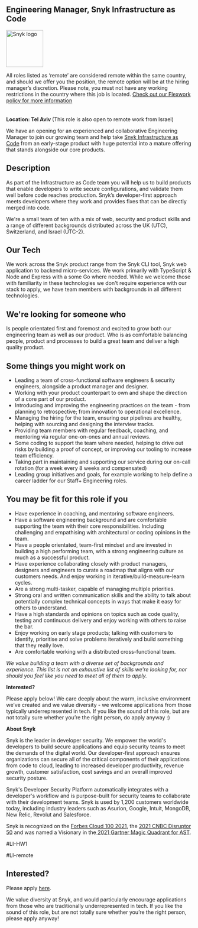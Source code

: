 Engineering Manager, Snyk Infrastructure as Code
---

<img src="https://res.cloudinary.com/snyk/image/upload/v1537345894/press-kit/brand/logo-black.png" width="100" alt="Snyk logo" />

<p><span style="font-weight: 400;">All roles listed as ‘remote’ are considered remote within the same country, and should we offer you the position, the remote option will be at the hiring manager’s discretion. Please note, you must not have any working restrictions in the country where this job is located. </span><a href="https://snyk.io/blog/introducing-flex-work-the-future-of-work-at-snyk/"><span style="font-weight: 400;">Check out our Flexwork policy for more information</span></a><br><br><br><strong>Location: Tel Aviv </strong>(This role is also open to remote work from Israel)</p>
<p>We have an opening for an experienced and collaborative Engineering Manager to join our growing team and help take <a href="https://snyk.io/product/infrastructure-as-code-security/">Snyk Infrastructure as Code</a> from an early-stage product with huge potential into a mature offering that stands alongside our core products.</p>
<h2>Description</h2>
<p>As part of the Infrastructure as Code team you will help us to build products that enable developers to write secure configurations, and validate them well before code reaches production. Snyk’s developer-first approach meets developers where they work and provides fixes that can be directly merged into code.</p>
<p>We're a small team of ten with a mix of web, security and product skills and a range of different backgrounds distributed across the UK (UTC), Switzerland, and Israel (UTC-2).</p>
<h2>Our Tech</h2>
<p>We work across the Snyk product range from the Snyk CLI tool, Snyk web application to backend micro-services. We work primarily with TypeScript &amp; Node and Express with a some Go where needed. While we welcome those with familiarity in these technologies we don't require experience with our stack to apply, we have team members with backgrounds in all different technologies.</p>
<h2>We're looking for someone who</h2>
<p>Is people orientated first and foremost and excited to grow both our engineering team as well as our product. Who is as comfortable balancing people, product and processes to build a great team and deliver a high quality product.</p>
<h2>Some things you might work on</h2>
<ul>
<li>Leading a team of cross-functional software engineers &amp; security engineers, alongside a product manager and designer.</li>
<li>Working with your product counterpart to own and shape the direction of a core part of our product.</li>
<li>Introducing and improving the engineering practices on the team - from planning to retrospective; from innovation to operational excellence.</li>
<li>Managing the hiring for the team, ensuring our pipelines are healthy, helping with sourcing and designing the interview tracks.</li>
<li>Providing team members with regular feedback, coaching, and mentoring via regular one-on-ones and annual reviews.</li>
<li>Some coding to support the team where needed, helping to drive out risks by building a proof of concept, or improving our tooling to increase team efficiency.</li>
<li>Taking part in maintaining and supporting our service during our on-call rotation (for a week every 8 weeks and compensated)</li>
<li>Leading group initiatives and goals, for example working to help define a career ladder for our Staff+ Engineering roles.</li>
</ul>
<h2>You may be fit for this role if you</h2>
<ul>
<li>Have experience in coaching, and mentoring software engineers.</li>
<li>Have a software engineering background and are comfortable supporting the team with their core responsibilities. Including challenging and empathising with architectural or coding opinions in the team.</li>
<li>Have a people orientated, team-first mindset and are invested in building a high performing team, with a strong engineering culture as much as a successful product.</li>
<li>Have experience collaborating closely with product managers, designers and engineers to curate a roadmap that aligns with our customers needs. And enjoy working in iterative/build-measure-learn cycles.</li>
<li>Are a strong multi-tasker, capable of managing multiple priorities.</li>
<li>Strong oral and written communication skills and the ability to talk about potentially complex technical concepts in ways that make it easy for others to understand.</li>
<li>Have a high standards and opinions on topics such as code quality, testing and continuous delivery and enjoy working with others to raise the bar.</li>
<li>Enjoy working on early stage products; talking with customers to identify, prioritise and solve problems iteratively and build something that they really love.</li>
<li>Are comfortable working with a distributed cross-functional team.</li>
</ul>
<p><em>We value building a team with a diverse set of backgrounds and experience. This list is not an exhaustive list of skills we're looking for, nor should you feel like you need to meet all of them to apply.</em></p>
<p><strong>Interested?</strong></p>
<p><span style="font-weight: 400;">Please apply below! We care deeply about the warm, inclusive environment we’ve created and we value diversity - we welcome applications from those typically underrepresented in tech. If you like the sound of this role, but are not totally sure whether you’re the right person, do apply anyway :)</span></p>
<p><strong>About Snyk</strong></p>
<p><span style="font-weight: 400;">Snyk is the leader in developer security. We empower the world's developers to build secure applications and equip security teams to meet the demands of the digital world. Our developer-first approach ensures organizations can secure all of the critical components of their applications from code to cloud, leading to increased developer productivity, revenue growth, customer satisfaction, cost savings and an overall improved security posture.&nbsp;</span></p>
<p><span style="font-weight: 400;">Snyk's Developer Security Platform automatically integrates with a developer's workflow and is purpose-built for security teams to collaborate with their development teams. Snyk is used by 1,200 customers worldwide today, including industry leaders such as Asurion, Google, Intuit, MongoDB, New Relic, Revolut and Salesforce.</span></p>
<p><span style="font-weight: 400;">Snyk is recognized on the </span><a href="https://www.forbes.com/cloud100/#6f24b5ba5f94"><span style="font-weight: 400;">Forbes Cloud 100 2021</span></a><span style="font-weight: 400;">, the </span><a href="https://www.cnbc.com/2021/05/25/these-are-the-2021-cnbc-disruptor-50-companies.html"><span style="font-weight: 400;">2021 CNBC Disruptor 50</span></a><span style="font-weight: 400;"> and was named a Visionary in the</span><a href="https://snyk.io/blog/snyk-visionary-2021-gartner-magic-quadrant-for-ast/"><span style="font-weight: 400;"> 2021 Gartner Magic Quadrant for AST</span></a><span style="font-weight: 400;">.</span></p>
<p><span style="font-weight: 400;">#LI-HW1</span></p>
<p><span style="font-weight: 400;">#LI-remote</span></p>

Interested?
---

Please apply [here](https://boards.greenhouse.io/snyk/jobs/5340600002#app).

We value diversity at Snyk, and would particularly encourage applications from those who are traditionally underrepresented in tech.
If you like the sound of this role, but are not totally sure whether you’re the right person, please apply anyway!
